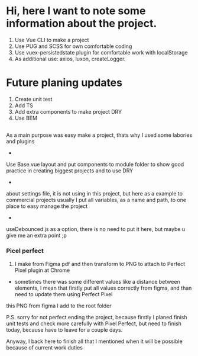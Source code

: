 # Hi, here I want to note some information about the project. 

1. Use Vue CLI to make a  project
2. Use PUG and SCSS for own comfortable coding
3. Use vuex-persistedstate plugin for comfortable work with localStorage
4. As additional use: axios, luxon, createLogger.

# Future planing updates

1. Create unit test
2. Add TS
3. Add extra components to make project DRY 
4. Use BEM

##

As a main purpose was easy make a project, 
thats why I used some labories and plugins

*
Use Base.vue layout and put components to module folder to show good practice in creating biggest projects and to use DRY

*
about settings file, it is not using in this project, but here as a example to commercial projects
usually I put all variables, as a name and path, to one place to easy manage the project

*
useDebounced.js as a option, there is no need to put it here, but maybe u give me an extra point ;p

### Picel perfect 

1. I make from Figma pdf and then transform to PNG to attach to Perfect Pixel plugin at Chrome

* sometimes there was some different values like a distance between elements, I mean that firstly put all values correctly from figma, and than need to update them using Perfect Pixel

this PNG from figma I add to the root folder


P.S. sorry for not perfect ending the project, because firstly I planed finish unit tests and check more carefully with Pixel Perfect, 
but need to finish today, because have to leave for a couple days. 

Anyway, I back here to finish all that I mentioned when it will be possible because of current work duties


